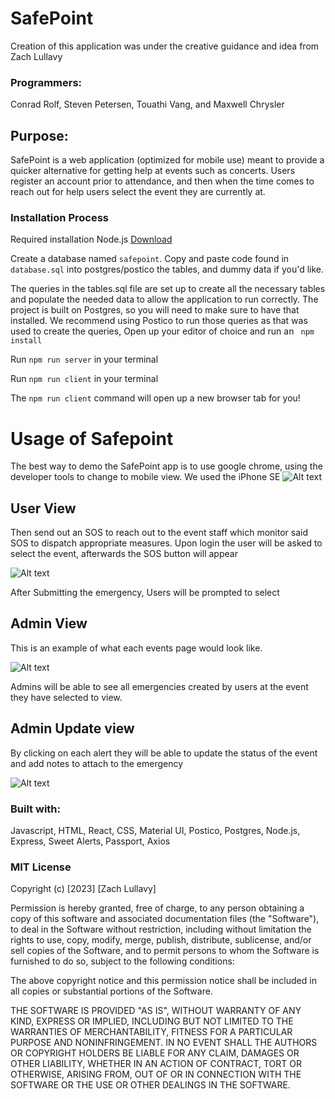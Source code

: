 # SafePoint


Creation of this application was under the creative guidance and idea from Zach Lullavy
### Programmers:
Conrad Rolf,
Steven Petersen,
Touathi Vang, and
Maxwell Chrysler




## Purpose:


SafePoint is a web application (optimized for mobile use) meant to provide a quicker alternative for getting help at events such as concerts. Users register an account prior to attendance, and then when the time comes to reach out for help users select the event they are currently at.


### Installation Process


Required installation 
Node.js [Download](https://nodejs.org/en/download)


Create a database named `safepoint`.
Copy and paste code found in `database.sql` into postgres/postico the tables, and dummy data if you'd like.


The queries in the tables.sql file are set up to create all the necessary tables and populate the needed data to allow the application to run correctly. The project is built on Postgres, so you will need to make sure to have that installed. We recommend using Postico to run those queries as that was used to create the queries,
Open up your editor of choice and run an ` npm install`


Run `npm run server` in your terminal


Run `npm run client` in your terminal


The `npm run client` command will open up a new browser tab for you!




# Usage of Safepoint


The best way to demo the SafePoint app is to use google chrome, using the developer tools to change to mobile view. We used the iPhone SE ![Alt text](<Screenshot 2023-08-10 at 10.27.22 AM.png>)


## User View
Then send out an SOS to reach out to the event staff which monitor said SOS to dispatch appropriate measures.
Upon login the user will be asked to select the event, afterwards the SOS button will appear


![Alt text](<Screenshot 2023-08-10 at 10.13.06 AM.png>)


After Submitting the emergency, Users will be prompted to select


## Admin View
This is an example of what each events page would look like.


![Alt text](<Screenshot 2023-08-10 at 10.16.11 AM.png>)




Admins will be able to see all emergencies created by users at the event they have selected to view.




## Admin Update view
By clicking on each alert they will be able to update the status of the event and add notes to attach to the emergency


![Alt text](<Screenshot 2023-08-10 at 9.32.35 AM.png>)




### Built with:


Javascript, HTML, React, CSS, Material UI, Postico, Postgres, Node.js, Express, Sweet Alerts, Passport, Axios


### MIT License




Copyright (c) [2023] [Zach Lullavy]


Permission is hereby granted, free of charge, to any person obtaining a copy
of this software and associated documentation files (the "Software"), to deal
in the Software without restriction, including without limitation the rights
to use, copy, modify, merge, publish, distribute, sublicense, and/or sell
copies of the Software, and to permit persons to whom the Software is
furnished to do so, subject to the following conditions:


The above copyright notice and this permission notice shall be included in all
copies or substantial portions of the Software.


THE SOFTWARE IS PROVIDED "AS IS", WITHOUT WARRANTY OF ANY KIND, EXPRESS OR
IMPLIED, INCLUDING BUT NOT LIMITED TO THE WARRANTIES OF MERCHANTABILITY,
FITNESS FOR A PARTICULAR PURPOSE AND NONINFRINGEMENT. IN NO EVENT SHALL THE
AUTHORS OR COPYRIGHT HOLDERS BE LIABLE FOR ANY CLAIM, DAMAGES OR OTHER
LIABILITY, WHETHER IN AN ACTION OF CONTRACT, TORT OR OTHERWISE, ARISING FROM,
OUT OF OR IN CONNECTION WITH THE SOFTWARE OR THE USE OR OTHER DEALINGS IN THE
SOFTWARE.









